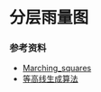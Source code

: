 # 分层雨量图

### 参考资料

- [Marching_squares](https://en.wikipedia.org/wiki/Marching_squares)
- [等高线生成算法](http://www.cnblogs.com/easymind223/p/3849481.html)

